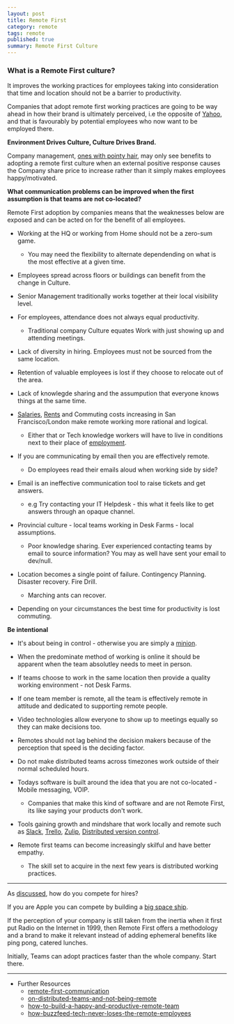 ```yaml
---
layout: post
title: Remote First
category: remote
tags: remote
published: true
summary: Remote First Culture
---
```


### What is a Remote First culture?

It improves the working practices for employees taking into consideration that time and location should not be a barrier to productivity.

Companies that adopt remote first working practices are going to be way ahead in how their brand is ultimately perceived, i.e the opposite of [Yahoo](http://allthingsd.com/20130222/physically-together-heres-the-internal-yahoo-no-work-from-home-memo-which-extends-beyond-remote-workers/), and that is favourably by potential employees who now want to be employed there.

**Environment Drives Culture, Culture Drives Brand.**

Company management, [ones with pointy hair](http://dilbert.com/strip/2001-12-16), may only see benefits to adopting a remote first culture when an external positive response causes the Company share price to increase rather than it simply makes employees happy/motivated.

**What communication problems can be improved when the first assumption is that teams are not co-located?**

Remote First adoption by companies means that the weaknesses below are exposed and can be acted on for the benefit of all employees.

* Working at the HQ or working from Home should not be a zero-sum game.
  * You may need the flexibility to alternate dependending on what is the most effective at a given time.

* Employees spread across floors or buildings can benefit from the change in Culture. 

* Senior Management traditionally works together at their local visibility level.

* For employees, attendance does not always equal productivity.
  * Traditional company Culture equates Work with just showing up and attending meetings.

* Lack of diversity in hiring. Employees must not be sourced from the same location.

* Retention of valuable employees is lost if they choose to relocate out of the area.

* Lack of knowlegde sharing and the assumpution that everyone knows things at the same time.

* [Salaries](http://blog.onradpad.com/employees-are-paying-this-much-to-live-next-to-unicorns-in-sf/), [Rents](http://priceonomics.com/the-san-francisco-rent-explosion-part-iii/) and Commuting costs increasing in San Francisco/London make remote working more rational and logical.
  * Either that or Tech knowledge workers will have to live in conditions next to their place of [employment](https://www.apple.com/supplier-responsibility/progress-report/).
 
* If you are communicating by email then you are effectively remote.
  * Do employees read their emails aloud when working side by side?

* Email is an ineffective communication tool to raise tickets and get answers.
  * e.g Try contacting your IT Helpdesk - this what it feels like to get answers through an opaque channel.

* Provincial culture - local teams working in Desk Farms - local assumptions.
  * Poor knowledge sharing. Ever experienced contacting teams by email to source information? You may as well have sent your email to dev/null.

* Location becomes a single point of failure. Contingency Planning. Disaster recovery. Fire Drill.
  * Marching ants can recover.
 
* Depending on your circumstances the best time for productivity is lost commuting.

**Be intentional**

* It's about being in control - otherwise you are simply a [minion](http://www.minionsmovie.com/minions.html).

* When the predominate method of working is online it should be apparent when the team absolutley needs to meet in person.

* If teams choose to work in the same location then provide a quality working environment - not Desk Farms.

* If one team member is remote, all the team is effectively remote in attitude and dedicated to supporting remote people.

* Video technologies allow everyone to show up to meetings equally so they can make decisions too.

* Remotes should not lag behind the decision makers because of the perception that speed is the deciding factor.

* Do not make distributed teams across timezones work outside of their normal scheduled hours.

* Todays software is built around the idea that you are not co-located - Mobile messaging, VOIP.
  * Companies that make this kind of software and are not Remote First, its like saying your products don't work.

* Tools gaining growth and mindshare that work locally and remote such as [Slack](https://slack.com/), [Trello](https://trello.com/), [Zulip](https://zulip.org/), [Distributed version control](https://github.com).

* Remote first teams can become increasingly skilful and have better empathy.
  * The skill set to acquire in the next few years is distributed working practices.
  
___

As [discussed](/facebook/2015/04/05/Facebook-openplan/), how do you compete for hires?

If you are Apple you can compete by building a [big space ship](http://www.cupertino.org/index.aspx?page=1107).

If the perception of your company is still taken from the inertia when it first put Radio on the Internet in 1999, then Remote First offers a methodology and a brand to make it relevant instead of adding ephemeral benefits like ping pong, catered lunches.

Initially, Teams can adopt practices faster than the whole company. Start there.

___

* Further Resources
  * [remote-first-communication](http://spin.atomicobject.com/2015/01/30/remote-first-communication/)
  * [on-distributed-teams-and-not-being-remote](http://beero.ps/2015/02/02/on-distributed-teams-and-not-being-remote/)
  * [how-to-build-a-happy-and-productive-remote-team](http://femgineer.com/2015/01/how-to-build-a-happy-and-productive-remote-team/)
  * [how-buzzfeed-tech-never-loses-the-remote-employees](http://www.buzzfeed.com/benronne/how-buzzfeed-tech-never-loses-the-remote-employees)
